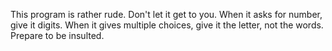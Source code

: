 This program is rather rude. Don't let it get to you.
When it asks for number, give it digits.
When it gives multiple choices, give it the letter, not the words.
Prepare to be insulted.
